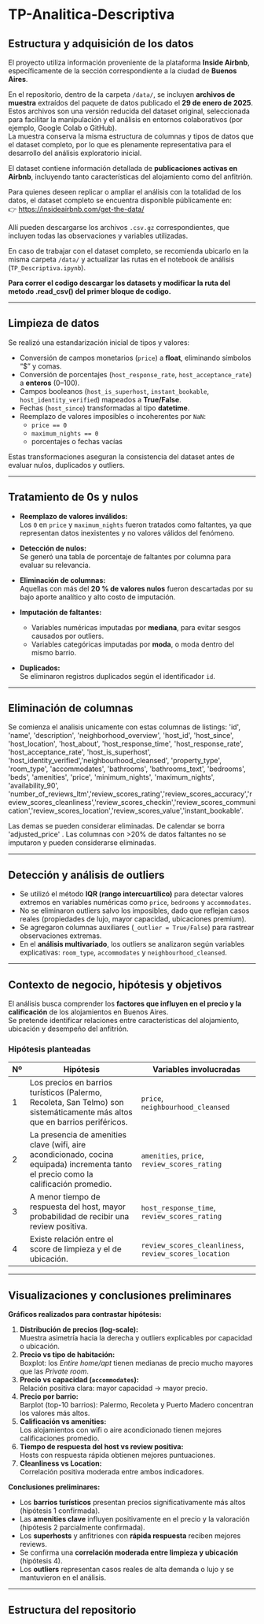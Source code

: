 # TP-Analitica-Descriptiva

## Estructura y adquisición de los datos

El proyecto utiliza información proveniente de la plataforma **Inside Airbnb**, específicamente de la sección correspondiente a la ciudad de **Buenos Aires**.

En el repositorio, dentro de la carpeta `/data/`, se incluyen **archivos de muestra** extraídos del paquete de datos publicado el **29 de enero de 2025**.  
Estos archivos son una versión reducida del dataset original, seleccionada para facilitar la manipulación y el análisis en entornos colaborativos (por ejemplo, Google Colab o GitHub).  
La muestra conserva la misma estructura de columnas y tipos de datos que el dataset completo, por lo que es plenamente representativa para el desarrollo del análisis exploratorio inicial.

El dataset contiene información detallada de **publicaciones activas en Airbnb**, incluyendo tanto características del alojamiento como del anfitrión.

Para quienes deseen replicar o ampliar el análisis con la totalidad de los datos, el dataset completo se encuentra disponible públicamente en:  
👉 https://insideairbnb.com/get-the-data/  

Allí pueden descargarse los archivos `.csv.gz` correspondientes, que incluyen todas las observaciones y variables utilizadas.

En caso de trabajar con el dataset completo, se recomienda ubicarlo en la misma carpeta `/data/` y actualizar las rutas en el notebook de análisis (`TP_Descriptiva.ipynb`).

**Para correr el codigo descargar los datasets y modificar la ruta del metodo .read_csv() del primer bloque de codigo.**

---

## Limpieza de datos

Se realizó una estandarización inicial de tipos y valores:

- Conversión de campos monetarios (`price`) a **float**, eliminando símbolos “$” y comas.  
- Conversión de porcentajes (`host_response_rate`, `host_acceptance_rate`) a **enteros** (0–100).  
- Campos booleanos (`host_is_superhost`, `instant_bookable`, `host_identity_verified`) mapeados a **True/False**.  
- Fechas (`host_since`) transformadas al tipo **datetime**.  
- Reemplazo de valores imposibles o incoherentes por `NaN`:  
  - `price == 0`  
  - `maximum_nights == 0`  
  - porcentajes o fechas vacías  

Estas transformaciones aseguran la consistencia del dataset antes de evaluar nulos, duplicados y outliers.

---

## Tratamiento de 0s y nulos

- **Reemplazo de valores inválidos:**  
  Los `0` en `price` y `maximum_nights` fueron tratados como faltantes, ya que representan datos inexistentes y no valores válidos del fenómeno.  

- **Detección de nulos:**  
  Se generó una tabla de porcentaje de faltantes por columna para evaluar su relevancia.  

- **Eliminación de columnas:**  
  Aquellas con más del **20 % de valores nulos** fueron descartadas por su bajo aporte analítico y alto costo de imputación.  

- **Imputación de faltantes:**  
  - Variables numéricas imputadas por **mediana**, para evitar sesgos causados por outliers.  
  - Variables categóricas imputadas por **moda**, o moda dentro del mismo barrio.  

- **Duplicados:**  
  Se eliminaron registros duplicados según el identificador `id`.

---

## Eliminación de columnas
Se comienza el analisis unicamente con estas columnas de listings: 'id', 'name', 'description', 'neighborhood_overview', 'host_id', 'host_since', 'host_location', 'host_about', 'host_response_time', 'host_response_rate', 'host_acceptance_rate', 'host_is_superhost', 'host_identity_verified','neighbourhood_cleansed', 'property_type', 'room_type', 'accommodates', 'bathrooms', 'bathrooms_text', 'bedrooms', 'beds', 'amenities', 'price', 'minimum_nights', 'maximum_nights', 'availability_90', 'number_of_reviews_ltm','review_scores_rating','review_scores_accuracy','review_scores_cleanliness','review_scores_checkin','review_scores_communication','review_scores_location','review_scores_value','instant_bookable'.

Las demas se pueden considerar eliminadas.
De calendar se borra 'adjusted_price' .
Las columnas con >20% de datos faltantes no se imputaron y pueden considerarse eliminadas.


---

## Detección y análisis de outliers

- Se utilizó el método **IQR (rango intercuartílico)** para detectar valores extremos en variables numéricas como `price`, `bedrooms` y `accommodates`.  
- No se eliminaron outliers salvo los imposibles, dado que reflejan casos reales (propiedades de lujo, mayor capacidad, ubicaciones premium).  
- Se agregaron columnas auxiliares (`_outlier = True/False`) para rastrear observaciones extremas.  
- En el **análisis multivariado**, los outliers se analizaron según variables explicativas: `room_type`, `accommodates` y `neighbourhood_cleansed`.

---

## Contexto de negocio, hipótesis y objetivos

El análisis busca comprender los **factores que influyen en el precio y la calificación** de los alojamientos en Buenos Aires.  
Se pretende identificar relaciones entre características del alojamiento, ubicación y desempeño del anfitrión.

### Hipótesis planteadas

| Nº | Hipótesis | Variables involucradas |
|----|------------|------------------------|
| 1 | Los precios en barrios turísticos (Palermo, Recoleta, San Telmo) son sistemáticamente más altos que en barrios periféricos. | `price`, `neighbourhood_cleansed` |
| 2 | La presencia de amenities clave (wifi, aire acondicionado, cocina equipada) incrementa tanto el precio como la calificación promedio. | `amenities`, `price`, `review_scores_rating` |
| 3 | A menor tiempo de respuesta del host, mayor probabilidad de recibir una review positiva. | `host_response_time`, `review_scores_rating` |
| 4 | Existe relación entre el score de limpieza y el de ubicación. | `review_scores_cleanliness`, `review_scores_location` |

---

## Visualizaciones y conclusiones preliminares

**Gráficos realizados para contrastar hipótesis:**
1. **Distribución de precios (log-scale):**  
   Muestra asimetría hacia la derecha y outliers explicables por capacidad o ubicación.  
2. **Precio vs tipo de habitación:**  
   Boxplot: los *Entire home/apt* tienen medianas de precio mucho mayores que las *Private room*.  
3. **Precio vs capacidad (`accommodates`):**  
   Relación positiva clara: mayor capacidad → mayor precio.  
4. **Precio por barrio:**  
   Barplot (top-10 barrios): Palermo, Recoleta y Puerto Madero concentran los valores más altos.  
5. **Calificación vs amenities:**  
   Los alojamientos con wifi o aire acondicionado tienen mejores calificaciones promedio.  
6. **Tiempo de respuesta del host vs review positiva:**  
   Hosts con respuesta rápida obtienen mejores puntuaciones.  
7. **Cleanliness vs Location:**  
   Correlación positiva moderada entre ambos indicadores.

**Conclusiones preliminares:**
- Los **barrios turísticos** presentan precios significativamente más altos (hipótesis 1 confirmada).  
- Las **amenities clave** influyen positivamente en el precio y la valoración (hipótesis 2 parcialmente confirmada).  
- Los **superhosts** y anfitriones con **rápida respuesta** reciben mejores reviews.  
- Se confirma una **correlación moderada entre limpieza y ubicación** (hipótesis 4).  
- Los **outliers** representan casos reales de alta demanda o lujo y se mantuvieron en el análisis.

---

## Estructura del repositorio

